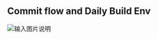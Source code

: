 ## Commit flow and Daily Build Env
![输入图片说明](https://images.gitee.com/uploads/images/2020/0907/173757_09aa55db_7624512.png "屏幕截图.png")
